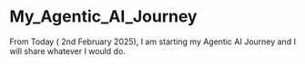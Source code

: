 # My_Agentic_AI_Journey
From Today ( 2nd February 2025), I am starting my Agentic AI Journey and I will share whatever I would do.
